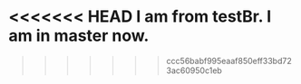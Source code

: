<<<<<<< HEAD
I am from testBr.
I am in master now.
=======

>>>>>>> ccc56babf995eaaf850eff33bd723ac60950c1eb
